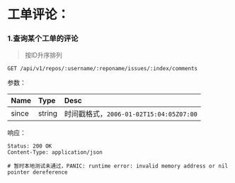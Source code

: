 # 工单评论：

### 1.查询某个工单的评论

> 按ID升序排列

```
GET /api/v1/repos/:username/:reponame/issues/:index/comments
```

参数：

| Name | Type | Desc |
| :--- | :--- | :--- |
| since | string | 时间戳格式，`2006-01-02T15:04:05Z07:00` |

响应：

```
Status: 200 OK
Content-Type: application/json
```

```
# 暂时本地测试未通过，PANIC: runtime error: invalid memory address or nil pointer dereference

```



